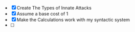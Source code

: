 
- [x] Create The Types of Innate Attacks
 - [x] Assume a base cost of 1
 - [x] Make the Calculations work with my syntactic system
 - [ ] 